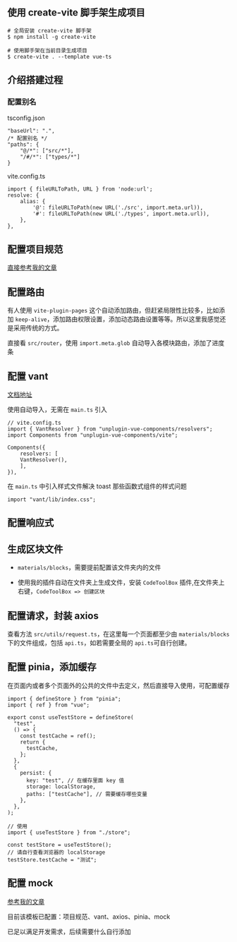 ## 使用 create-vite 脚手架生成项目

```
# 全局安装 create-vite 脚手架
$ npm install -g create-vite

# 使用脚手架在当前目录生成项目
$ create-vite . --template vue-ts
```

## 介绍搭建过程

### 配置别名

tsconfig.json

```
"baseUrl": ".",
/* 配置别名 */
"paths": {
    "@/*": ["src/*"],
    "/#/*": ["types/*"]
}
```

vite.config.ts

```
import { fileURLToPath, URL } from 'node:url';
resolve: {
    alias: {
        '@': fileURLToPath(new URL('./src', import.meta.url)),
        '#': fileURLToPath(new URL('./types', import.meta.url)),
    },
},
```

## 配置项目规范

[直接参考我的文章](https://juejin.cn/post/7051512232374435847)

## 配置路由

有人使用 `vite-plugin-pages` 这个自动添加路由，但赶紧局限性比较多，比如添加 `keep-alive`，添加路由权限设置，添加动态路由设置等等。所以这里我感觉还是采用传统的方式。

直接看 `src/router`，使用 `import.meta.glob` 自动导入各模块路由，添加了进度条

## 配置 vant

[文档地址](https://vant-ui.github.io/vant/#/zh-CN/home)

使用自动导入，无需在 `main.ts` 引入

```
// vite.config.ts
import { VantResolver } from "unplugin-vue-components/resolvers";
import Components from "unplugin-vue-components/vite";

Components({
    resolvers: [
    VantResolver(),
    ],
}),
```

在 `main.ts` 中引入样式文件解决 toast 那些函数式组件的样式问题

```
import "vant/lib/index.css";
```

## 配置响应式

## 生成区块文件

- `materials/blocks`，需要提前配置该文件夹内的文件

- 使用我的插件自动在文件夹上生成文件，安装 `CodeToolBox` 插件,在文件夹上右键，`CodeToolBox => 创建区块`

## 配置请求，封装 axios

查看方法 `src/utils/request.ts`，在这里每一个页面都至少由 `materials/blocks` 下的文件组成，包括 `api.ts`，如若需要全局的 `api.ts`可自行创建。

## 配置 pinia，添加缓存

在页面内或者多个页面外的公共的文件中去定义，然后直接导入使用，可配置缓存

```
import { defineStore } from "pinia";
import { ref } from "vue";

export const useTestStore = defineStore(
  "test",
  () => {
    const testCache = ref();
    return {
      testCache,
    };
  },
  {
    persist: {
      key: "test", // 在缓存里面 key 值
      storage: localStorage,
      paths: ["testCache"], // 需要缓存哪些变量
    },
  },
);

// 使用
import { useTestStore } from "./store";

const testStore = useTestStore();
// 请自行查看浏览器的 localStorage
testStore.testCache = "测试";
```

## 配置 mock

[参考我的文章](https://juejin.cn/post/7000343511195189279)

目前该模板已配置：项目规范、vant、axios、pinia、mock

已足以满足开发需求，后续需要什么自行添加
